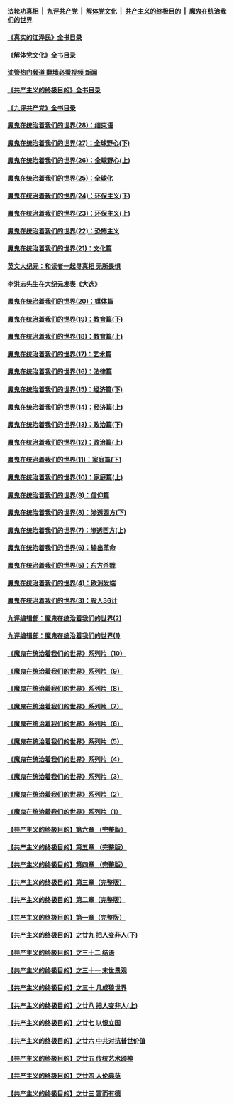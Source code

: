 ####  [法轮功真相](../../../../basic/blob/master/README.md?t=09050001) &nbsp;|&nbsp; [九评共产党](../../../../9ping.md/blob/master/README.md?t=09050001) &nbsp;|&nbsp; [解体党文化](../../../../jtdwh.md/blob/master/README.md?t=09050001)  &nbsp;|&nbsp; [共产主义的终极目的](../../../../gczydzjmd.md/blob/master/README.md?t=09050001) &nbsp;|&nbsp; [魔鬼在统治我们的世界](../../../../mgztzwmdsj.md/blob/master/README.md?t=09050001) 

#### [《真实的江泽民》全书目录](../pages/nsc422/n13721399.md?t=09050001) 

#### [《解体党文化》全书目录](../pages/nsc422/n13721157.md?t=09050001) 

#### [油管热门频道 翻墙必看视频 新闻](http://45.76.130.85:81/youtube.html?09050001)

#### [《共产主义的终极目的》全书目录](../pages/nsc422/n13721048.md?t=09050001) 

#### [《九评共产党》全书目录](../pages/nsc422/n13708085.md?t=09050001) 

#### [魔鬼在统治着我们的世界(28)：结束语](../pages/nsc422/n10936246.md?t=09050001) 

#### [魔鬼在统治着我们的世界(27)：全球野心(下)](../pages/nsc422/n10928319.md?t=09050001) 

#### [魔鬼在统治着我们的世界(26)：全球野心(上)](../pages/nsc422/n10900318.md?t=09050001) 

#### [魔鬼在统治着我们的世界(25)：全球化](../pages/nsc422/n10788205.md?t=09050001) 

#### [魔鬼在统治着我们的世界(24)：环保主义(下)](../pages/nsc422/n10695307.md?t=09050001) 

#### [魔鬼在统治着我们的世界(23)：环保主义(上)](../pages/nsc422/n10688613.md?t=09050001) 

#### [魔鬼在统治着我们的世界(22)：恐怖主义](../pages/nsc422/n10614727.md?t=09050001) 

#### [魔鬼在统治着我们的世界(21)：文化篇](../pages/nsc422/n10597706.md?t=09050001) 

#### [英文大纪元：和读者一起寻真相 无所畏惧](../pages/nsc422/n12542027.md?t=09050001) 

#### [李洪志先生在大纪元发表《大选》](../pages/nsc422/n12534746.md?t=09050001) 

#### [魔鬼在统治着我们的世界(20)：媒体篇](../pages/nsc422/n10586579.md?t=09050001) 

#### [魔鬼在统治着我们的世界(19)：教育篇(下)](../pages/nsc422/n10564808.md?t=09050001) 

#### [魔鬼在统治着我们的世界(18)：教育篇(上)](../pages/nsc422/n10526970.md?t=09050001) 

#### [魔鬼在统治着我们的世界(17)：艺术篇](../pages/nsc422/n10499093.md?t=09050001) 

#### [魔鬼在统治着我们的世界(16)：法律篇](../pages/nsc422/n10485969.md?t=09050001) 

#### [魔鬼在统治着我们的世界(15)：经济篇(下)](../pages/nsc422/n10469975.md?t=09050001) 

#### [魔鬼在统治着我们的世界(14)：经济篇(上)](../pages/nsc422/n10457370.md?t=09050001) 

#### [魔鬼在统治着我们的世界(13)：政治篇(下)](../pages/nsc422/n10448270.md?t=09050001) 

#### [魔鬼在统治着我们的世界(12)：政治篇(上)](../pages/nsc422/n10444576.md?t=09050001) 

#### [魔鬼在统治着我们的世界(11)：家庭篇(下)](../pages/nsc422/n10440961.md?t=09050001) 

#### [魔鬼在统治着我们的世界(10)：家庭篇(上)](../pages/nsc422/n10435448.md?t=09050001) 

#### [魔鬼在统治着我们的世界(9)：信仰篇](../pages/nsc422/n10432159.md?t=09050001) 

#### [魔鬼在统治着我们的世界(8)：渗透西方(下)](../pages/nsc422/n10429603.md?t=09050001) 

#### [魔鬼在统治着我们的世界(7)：渗透西方(上)](../pages/nsc422/n10426013.md?t=09050001) 

#### [魔鬼在统治着我们的世界(6)：输出革命](../pages/nsc422/n10421536.md?t=09050001) 

#### [魔鬼在统治着我们的世界(5)：东方杀戮](../pages/nsc422/n10417707.md?t=09050001) 

#### [魔鬼在统治着我们的世界(4)：欧洲发端](../pages/nsc422/n10414890.md?t=09050001) 

#### [魔鬼在统治着我们的世界(3)：毁人36计](../pages/nsc422/n10411583.md?t=09050001) 

#### [九评编辑部：魔鬼在统治着我们的世界(2)](../pages/nsc422/n10410036.md?t=09050001) 

#### [九评编辑部：魔鬼在统治着我们的世界(1)](../pages/nsc422/n10406825.md?t=09050001) 

#### [《魔鬼在统治着我们的世界》系列片（10）](../pages/nsc422/n12292670.md?t=09050001) 

#### [《魔鬼在统治着我们的世界》系列片（9）](../pages/nsc422/n12290859.md?t=09050001) 

#### [《魔鬼在统治着我们的世界》系列片（8）](../pages/nsc422/n12287445.md?t=09050001) 

#### [《魔鬼在统治着我们的世界》系列片（7）](../pages/nsc422/n12283425.md?t=09050001) 

#### [《魔鬼在统治着我们的世界》系列片（6）](../pages/nsc422/n12282314.md?t=09050001) 

#### [《魔鬼在统治着我们的世界》系列片（5）](../pages/nsc422/n12281419.md?t=09050001) 

#### [《魔鬼在统治着我们的世界》系列片（4）](../pages/nsc422/n12274024.md?t=09050001) 

#### [《魔鬼在统治着我们的世界》系列片（3）](../pages/nsc422/n12271322.md?t=09050001) 

#### [《魔鬼在统治着我们的世界》系列片（2）](../pages/nsc422/n12269049.md?t=09050001) 

#### [《魔鬼在统治着我们的世界》系列片（1）](../pages/nsc422/n12267575.md?t=09050001) 

#### [【共产主义的终极目的】第六章 （完整版）](../pages/nsc422/n11428913.md?t=09050001) 

#### [【共产主义的终极目的】第五章 （完整版）](../pages/nsc422/n11428912.md?t=09050001) 

#### [【共产主义的终极目的】第四章 （完整版）](../pages/nsc422/n11428907.md?t=09050001) 

#### [【共产主义的终极目的】第三章（完整版）](../pages/nsc422/n11428848.md?t=09050001) 

#### [【共产主义的终极目的】第二章（完整版）](../pages/nsc422/n11428831.md?t=09050001) 

#### [【共产主义的终极目的】第一章（完整版）](../pages/nsc422/n11417651.md?t=09050001) 

#### [【共产主义的终极目的】之廿九 把人变非人(下)](../pages/nsc422/n11344140.md?t=09050001) 

#### [【共产主义的终极目的】之三十二 结语](../pages/nsc422/n11360535.md?t=09050001) 

#### [【共产主义的终极目的】之三十一 末世景观](../pages/nsc422/n11351129.md?t=09050001) 

#### [【共产主义的终极目的】之三十 几成狼世界](../pages/nsc422/n11348280.md?t=09050001) 

#### [【共产主义的终极目的】之廿八 把人变非人(上)](../pages/nsc422/n11340492.md?t=09050001) 

#### [【共产主义的终极目的】之廿七 以恨立国](../pages/nsc422/n11336944.md?t=09050001) 

#### [【共产主义的终极目的】之廿六 中共对抗普世价值](../pages/nsc422/n11324785.md?t=09050001) 

#### [【共产主义的终极目的】之廿五 传统艺术颂神](../pages/nsc422/n11296396.md?t=09050001) 

#### [【共产主义的终极目的】之廿四 人伦典范](../pages/nsc422/n11296397.md?t=09050001) 

#### [【共产主义的终极目的】之廿三 富而有德](../pages/nsc422/n11283598.md?t=09050001) 

<img src='http://gfw-breaker.win/goodnews/indexes/nsc422.md' width='0px' height='0px'/>
